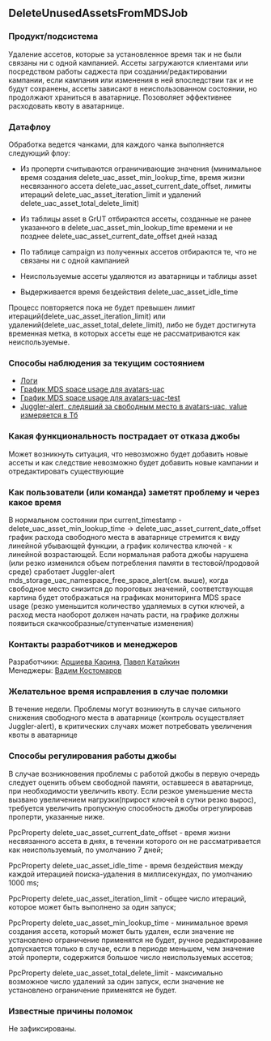 ## DeleteUnusedAssetsFromMDSJob


### Продукт/подсистема

Удаление ассетов, которые за установленное время так и не были связаны ни с одной кампанией. Ассеты загружаются клиентами или посредством работы саджеста при создании/редактировании кампании, если кампания или изменения в ней впоследствии так и не будут сохранены, ассеты зависают в неиспользованном состоянии, но продолжают храниться в аватарнице.
Позоволяет эффективнее расходовать квоту в аватарнице.


### Датафлоу

Обработка ведется чанками, для каждого чанка выполняется следующий флоу:

- Из проперти считываются ограничивающие значения (минимальное время создания delete_uac_asset_min_lookup_time, время жизни несвязанного ассета delete_uac_asset_current_date_offset, лимиты итераций delete_uac_asset_iteration_limit и удалений delete_uac_asset_total_delete_limit)

- Из таблицы asset в GrUT отбираются ассеты, созданные не ранее указанного в delete_uac_asset_min_lookup_time времени и не позднее delete_uac_asset_current_date_offset дней назад

- По таблице campaign из полученных ассетов отбираются те, что не связаны ни с одной кампанией

- Неиспользуемые ассеты удаляются из аватарницы и таблицы asset

- Выдерживается время бездействия delete_uac_asset_idle_time

Процесс повторяется пока не будет превышен лимит итераций(delete_uac_asset_iteration_limit) или удалений(delete_uac_asset_total_delete_limit), либо не будет достигнута временная метка, в которых ассеты еще не рассматриваются как неиспользуемые.


### Способы наблюдения за текущим состоянием

- [Логи](https://direct.yandex.ru/logviewer/short/6cDR5X6P55impH)
- [График MDS space usage для avatars-uac](https://yasm.yandex-team.ru/template/panel/mds-ns-space/ns=avatars-uac?range=21600000)
- [График MDS space usage для avatars-uac-test](https://yasm.yandex-team.ru/template/panel/mds-ns-space/ns=avatars-uac-test?range=21600000)
- [Juggler-alert, следящий за свободным место в avatars-uac, value измеряется в Тб](https://juggler.yandex-team.ru/project/yasm.ambry.simple/aggregate?host=uac-production&service=mds_storage_uac_namespace_free_space_alert&project=yasm.ambry.simple)


### Какая функциональность пострадает от отказа джобы

Может возникнуть ситуация, что невозможно будет добавить новые ассеты и как следствие невозможно будет добавить новые кампании и отредактировать существующие


### Как пользователи (или команда) заметят проблему и через какое время

В нормальном состоянии при current_timestamp - delete_uac_asset_min_lookup_time -> delete_uac_asset_current_date_offset график расхода свободного места в аватарнице стремится к виду линейной убывающей функции, а график количества ключей - к линейной возрастающей.
Если нормальная работа джобы нарушена (или резко изменился объем потребления памяти в тестовой/продовой среде) сработает Juggler-alert mds_storage_uac_namespace_free_space_alert(см. выше), когда свободное место снизится до пороговых значений, соответствующая картина будет отображаться на графиках мониторинга MDS space usage
(резко уменьшится количество удаляемых в сутки ключей, а расход места наоборот должен начать расти, на графике должны появиться скачкообразные/ступенчатые изменения)


### Контакты разработчиков и менеджеров

Разработчики: [Аршиева Карина](https://staff.yandex-team.ru/arevolution), [Павел Катайкин](https://staff.yandex-team.ru/pavelkataykin) <br/>
Менеджеры: [Вадим Костомаров](https://staff.yandex-team.ru/nevadimka)


### Желательное время исправления в случае поломки

В течение недели. Проблемы могут возникнуть в случае сильного снижения свободного места в аватарнице (контроль осуществляет Juggler-alert), в критических случаях может потребовать увеличения квоты в аватарнице


### Способы регулирования работы джобы

В случае возникновения проблемы с работой джобы в первую очередь следует оценить объем свободной памяти, оставшееся в аватарнице, при необходимости увеличить квоту.
Если резкое уменьшение места вызвано увеличением нагрузки(прирост ключей в сутки резко вырос), требуется увеличить пропускную способность джобы отрегулировав проперти, указанные ниже.

PpcProperty delete_uac_asset_current_date_offset - время жизни несвязанного ассета в днях, в течении которого он не рассматривается как неиспользуемый, по умолчанию 7 дней;

PpcProperty delete_uac_asset_idle_time - время бездействия между каждой итерацией поиска-удаления в миллисекундах, по умолчанию 1000 ms;

PpcProperty delete_uac_asset_iteration_limit - общее число итераций, которое может быть выполнено за один запуск;

PpcProperty delete_uac_asset_min_lookup_time - минимальное время создания ассета, который может быть удален, если значение не установлено ограничение применятся не будет, ручное редактирование допускается только в случае, если в периоде меньшем, чем значение этой проперти, содержится большое число неиспользуемых ассетов;

PpcProperty delete_uac_asset_total_delete_limit - максимально возможное число удалений за один запуск, если значение не установлено ограничение применятся не будет.

### Известные причины поломок

Не зафиксированы.
